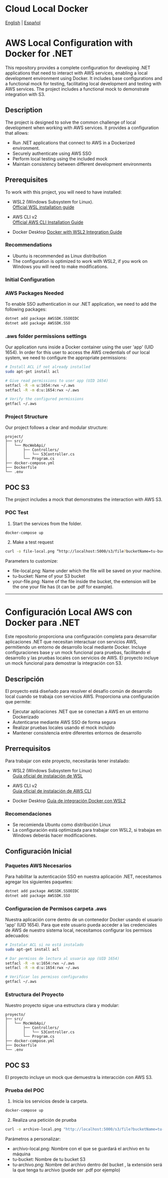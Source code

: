 # Cloud Local Docker
[English](#aws-local-configuration-with-docker-for-net) | [Español](#configuración-local-aws-con-docker-para-net)

# AWS Local Configuration with Docker for .NET

This repository provides a complete configuration for developing .NET applications that need to interact with AWS services, enabling a local development environment using Docker. It includes base configurations and a functional mock for testing, facilitating local development and testing with AWS services. The project includes a functional mock to demonstrate integration with S3.

## Description

The project is designed to solve the common challenge of local development when working with AWS services. It provides a configuration that allows:
- Run .NET applications that connect to AWS in a Dockerized environment.
- Securely authenticate using AWS SSO
- Perform local testing using the included mock
- Maintain consistency between different development environments

## Prerequisites

To work with this project, you will need to have installed:

- WSL2 (Windows Subsystem for Linux).  
  [Official WSL installation guide](https://learn.microsoft.com/en-us/windows/wsl/install)

- AWS CLI v2  
  [Official AWS CLI Installation Guide](https://docs.aws.amazon.com/cli/latest/userguide/getting-started-install.html)

- Docker Desktop 
  [Docker with WSL2 Integration Guide](https://docs.docker.com/desktop/setup/install/windows-install/)

### Recommendations
  - Ubuntu is recommended as Linux distribution
  - The configuration is optimized to work with WSL2, if you work on Windows you will need to make modifications.

### Initial Configuration

### AWS Packages Needed

To enable SSO authentication in our .NET application, we need to add the following packages:

```bash
dotnet add package AWSSDK.SSOOIDC
dotnet add package AWSSDK.SSO
```
### .aws folder permissions settings
Our application runs inside a Docker container using the user 'app' (UID 1654). In order for this user to access the AWS credentials of our local system, we need to configure the appropriate permissions:

```bash
# Install ACL if not already installed
sudo apt-get install acl

# Give read permissions to user app (UID 1654)
setfacl -R -m u:1654:rwx ~/.aws
setfacl -R -m d:u:1654:rwx ~/.aws

# Verify the configured permissions
getfacl ~/.aws
```

### Project Structure
Our project follows a clear and modular structure:
```
project/
├── src/
│   └── MocWebApi/             
│       ├── Controllers/        
│       │   └── S3Controller.cs 
│       └── Program.cs         
├── docker-compose.yml         
├── Dockerfile                  
└── .env                                         
```
## POC S3

The project includes a mock that demonstrates the interaction with AWS S3. 

### POC Test
1. Start the services from the folder.
```bash
docker-compose up
```
2. Make a test request
```bash
curl -o file-local.png “http://localhost:5000/s3/file?bucketName=tu-bucket&fileName=tu-archivo.png”
```
Parameters to customize:

* file-local.png: Name under which the file will be saved on your machine.
* tu-bucket: Name of your S3 bucket
* your-file.png: Name of the file inside the bucket, the extension will be the one your file has (it can be .pdf for example).

---

# Configuración Local AWS con Docker para .NET

Este repositorio proporciona una configuración completa para desarrollar aplicaciones .NET que necesitan interactuar con servicios AWS, permitiendo un entorno de desarrollo local mediante Docker. Incluye configuraciones base y un mock funcional para pruebas, facilitando el desarrollo y las pruebas locales con servicios de AWS. El proyecto incluye un mock funcional para demostrar la integración con S3.

## Descripción

El proyecto está diseñado para resolver el desafío común de desarrollo local cuando se trabaja con servicios AWS. Proporciona una configuración que permite:
- Ejecutar aplicaciones .NET que se conectan a AWS en un entorno Dockerizado
- Autenticarse mediante AWS SSO de forma segura
- Realizar pruebas locales usando el mock incluido
- Mantener consistencia entre diferentes entornos de desarrollo

## Prerrequisitos

Para trabajar con este proyecto, necesitarás tener instalado:

- WSL2 (Windows Subsystem for Linux)  
  [Guía oficial de instalación de WSL](https://learn.microsoft.com/en-us/windows/wsl/install)

- AWS CLI v2  
  [Guía oficial de instalación de AWS CLI](https://docs.aws.amazon.com/cli/latest/userguide/getting-started-install.html)

- Docker Desktop 
  [Guía de integración Docker con WSL2](https://docs.docker.com/desktop/setup/install/windows-install/)

### Recomendaciones
  - Se recomienda Ubuntu como distribución Linux
  - La configuración está optimizada para trabajar con WSL2, si trabajas en Windows deberás hacer modificaciones.

## Configuración Inicial

### Paquetes AWS Necesarios

Para habilitar la autenticación SSO en nuestra aplicación .NET, necesitamos agregar los siguientes paquetes:

```bash
dotnet add package AWSSDK.SSOOIDC
dotnet add package AWSSDK.SSO
```
### Configuracion de Permisos carpeta .aws
Nuestra aplicación corre dentro de un contenedor Docker usando el usuario 'app' (UID 1654). Para que este usuario pueda acceder a las credenciales de AWS de nuestro sistema local, necesitamos configurar los permisos adecuados:

```bash
# Instalar ACL si no está instalado
sudo apt-get install acl

# Dar permisos de lectura al usuario app (UID 1654)
setfacl -R -m u:1654:rwx ~/.aws
setfacl -R -m d:u:1654:rwx ~/.aws

# Verificar los permisos configurados
getfacl ~/.aws
```

### Estructura del Proyecto
Nuestro proyecto sigue una estructura clara y modular:
```
proyecto/
├── src/
│   └── MocWebApi/             
│       ├── Controllers/        
│       │   └── S3Controller.cs 
│       └── Program.cs         
├── docker-compose.yml         
├── Dockerfile                  
└── .env                       
```
## POC S3

El proyecto incluye un mock que demuestra la interacción con AWS S3. 

### Prueba del POC
1. Inicia los servicios desde la carpeta.
```bash
docker-compose up
```
2. Realiza una petición de prueba
```bash
curl -o archivo-local.png "http://localhost:5000/s3/file?bucketName=tu-bucket&fileName=tu-archivo.png"
```
Parámetros a personalizar:

* archivo-local.png: Nombre con el que se guardará el archivo en tu máquina
* tu-bucket: Nombre de tu bucket S3
* tu-archivo.png: Nombre del archivo dentro del bucket , la extensión será la que tenga tu archivo (puede ser .pdf por ejemplo)
